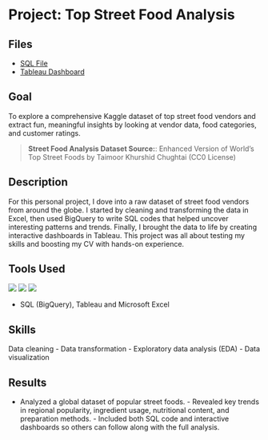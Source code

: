 #  Project: Top Street Food Analysis 

## Files 
- [SQL File](https://github.com/Ratau-Lebohang/Lebohang-Analytics-Portfolio/blob/541990817489b71db7af2b22e99f9bceb879ebb4/Top%20Street%20Foods/Top%20Street%20Food%20Analysis.sql)
- [Tableau Dashboard](https://public.tableau.com/app/profile/lebohang.ratau/vizzes)

##  Goal 
To explore a comprehensive Kaggle dataset of top street food vendors and extract fun, meaningful insights by looking at vendor data, food categories, and customer ratings. 
> **Street Food Analysis Dataset Source:**: Enhanced Version of World’s Top Street Foods by Taimoor Khurshid Chughtai (CC0 License) 


##  Description 
For this personal project, I dove into a raw dataset of street food vendors from around the globe.   I started by cleaning and transforming the data in Excel, then used BigQuery to write SQL codes that helped uncover interesting patterns and trends.   Finally, I brought the data to life by creating interactive dashboards in Tableau.   This project was all about testing my skills and boosting my CV with hands-on experience. 

## Tools Used 

<p align="left">
    <img src="https://img.shields.io/badge/SQL-4479A1?style=for-the-badge&logo=postgresql&logoColor=white"/>
   <img src="https://img.shields.io/badge/Excel-217346?style=for-the-badge&logo=microsoft-excel&logoColor=white"/>
  <img src="https://img.shields.io/badge/Tableau-E97627?style=for-the-badge&logo=tableau&logoColor=white"/>
</p> 

- SQL (BigQuery), Tableau and Microsoft Excel

## Skills 
Data cleaning - Data transformation - Exploratory data analysis (EDA) - Data visualization 


##  Results 
- Analyzed a global dataset of popular street foods. - Revealed key trends in regional popularity, ingredient usage, nutritional content, and preparation methods. - Included both SQL code and interactive dashboards so others can follow along with the full analysis.
